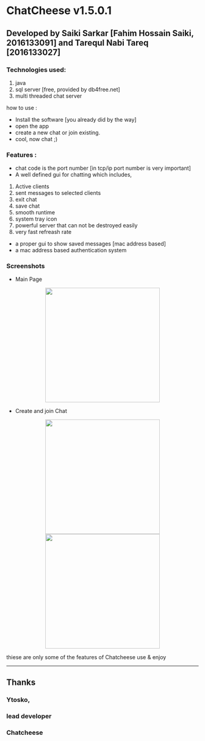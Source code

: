# ChatCheese v1.5.0.1

## Developed by Saiki Sarkar [Fahim Hossain Saiki, 2016133091] and Tarequl Nabi Tareq [2016133027]

### Technologies used:

1. java
2. sql server [free, provided by db4free.net]
3. multi threaded chat server

how to use : 

* Install the software [you already did by the way]
* open the app
* create a new chat or join existing.
* cool, now chat ;)

### Features : 

* chat code is the port number [in tcp/ip port number is very important]
* A well defined gui for chatting which includes,
                
1. Active clients
2. sent messages to selected clients
3. exit chat
4. save chat
5. smooth runtime
6. system tray icon
7. powerful server that can not be destroyed easily
8. very fast refreash rate

* a proper gui to show saved messages [mac address based]
* a mac address based authentication system

### Screenshots
* Main Page
<p align="center">
<img src="https://user-images.githubusercontent.com/43275869/234970564-26483bf9-6e55-4ef8-96f3-26d181055721.png" height='300'/>
</p>

* Create and join Chat
<p align="center">
<img src="https://user-images.githubusercontent.com/43275869/234971240-f2b07317-08be-4d6f-8cb0-a5a7fde83362.png" height='300'/>
<img src="https://user-images.githubusercontent.com/43275869/234972090-6312d705-e31b-4a43-8b27-ce2d9086fdba.png" height='300'/>
</p>


thiese are only some of the features of Chatcheese
use & enjoy
***


## Thanks
### Ytosko,
### lead developer
### Chatcheese
